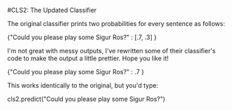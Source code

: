 #CLS2: The Updated Classifier

The original classifier prints two probabilities for every sentence as follows: 

\{"Could you please play some Sigur Ros?" : \[.7, .3\] \}

I'm not great with messy outputs, I've rewritten some of their classifier's code to make the output a little prettier. Hope you like it! 

\{"Could you please play some Sigur Ros?" : .7 \}

This works identically to the original, but you'd type: 

cls2.predict("Could you please play some Sigur Ros?")
